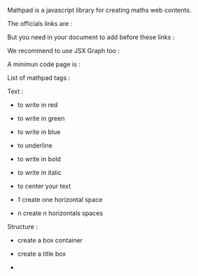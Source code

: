 

Mathpad is a javascript library for creating maths web contents.

The officials links are :


<link rel="stylesheet" type="text/css" href="https://sarmate.xyz/mathpad/mathpad.css" />
<script type="text/javascript" src="https://sarmate.xyz/mathpad/mathpad.js"></script>


But you need in your document to add before these links :

<!-- JQuery -->
<script src="http://ajax.googleapis.com/ajax/libs/jquery/1/jquery.min.js"></script>


<!-- MathJax-->
<script type="text/x-mathjax-config">
  MathJax.Hub.Config({tex2jax: {inlineMath: [['$','$'], ['\\(','\\)']]}});
</script>
<script type="text/javascript" async
  src="https://cdnjs.cloudflare.com/ajax/libs/mathjax/2.7.2/MathJax.js?config=TeX-MML-AM_CHTML">
</script>



<!-- Python with Skulp -->
<script src="http://ajax.googleapis.com/ajax/libs/jquery/1.9.0/jquery.min.js" type="text/javascript"></script> 
<script src="http://www.skulpt.org/static/skulpt.min.js" type="text/javascript"></script> 
<script src="http://www.skulpt.org/static/skulpt-stdlib.js" type="text/javascript"></script> 




We recommend to use JSX Graph too :

<!-- JSX Graph-->
<link rel="stylesheet" type="text/css" href="https://jsxgraph.uni-bayreuth.de/distrib/jsxgraph.css" />
<script type="text/javascript" src="https://jsxgraph.uni-bayreuth.de/distrib/jsxgraphcore.js"></script>




A minimun code page is :



<html>
<head>
<meta charset="utf-8" />
<meta name="viewport" content="width=device-width, initial-scale=1.0">

<title></title>

<!-- JSX Graph-->
<link rel="stylesheet" type="text/css" href="https://jsxgraph.uni-bayreuth.de/distrib/jsxgraph.css" />
<script type="text/javascript" src="https://jsxgraph.uni-bayreuth.de/distrib/jsxgraphcore.js"></script>


<!-- JQuery -->
<script src="http://ajax.googleapis.com/ajax/libs/jquery/1/jquery.min.js"></script>


<!-- MathJax-->
<script type="text/x-mathjax-config">
  MathJax.Hub.Config({tex2jax: {inlineMath: [['$','$'], ['\\(','\\)']]}});
</script>
<script type="text/javascript" async
  src="https://cdnjs.cloudflare.com/ajax/libs/mathjax/2.7.2/MathJax.js?config=TeX-MML-AM_CHTML">
</script>



<!-- Python with Skulp -->
<script src="http://ajax.googleapis.com/ajax/libs/jquery/1.9.0/jquery.min.js" type="text/javascript"></script> 
<script src="https://skulpt.org/static/skulpt.min.js" type="text/javascript"></script> 
<script src="https://skulpt.org/static/skulpt-stdlib.js" type="text/javascript"></script> 


<!-- MathPad -->
<link rel="stylesheet" type="text/css" href="https://sarmate.xyz/mathpad/mathpad.css" />
<script type="text/javascript" src="https://sarmate.xyz/mathpad/mathpad.js"></script>

<script>
var rouge = true;

</script>


</head>

<body>


</body>






List of mathpad tags :



Text :

- <rouge></rouge> to write in red

- <vert></vert> to write in green

- <bleu></bleu> to write in blue

- <souligne></souligne> to underline

- <gras></gras> to write in bold

- <italic></italic> to write in italic

- <centre></centre> to center your text

- <esp>1</esp> create one horizontal space

- <esp>n</esp> create n horizontals spaces


Structure :

- <cadre></cadre> create a box container

- <titre></titre> create a title box

- <exemple></exemple>




















